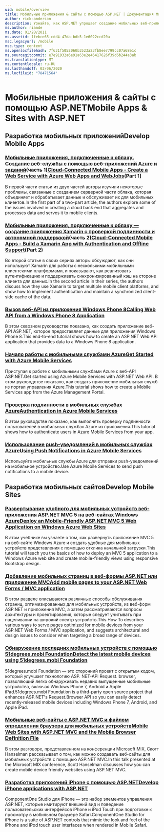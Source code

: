 ```yaml
---
uid: mobile/overview
title: Мобильные приложения & сайты с помощью ASP.NET | Документация Майкрософт
author: rick-anderson
description: Узнайте, как ASP.NET упрощает создание мобильных веб-приложений.
ms.author: riande
ms.date: 01/28/2011
ms.assetid: 1febce65-cdd4-47da-bdb5-1e6022ccd20a
msc.legacyurl: /mobile
msc.type: content
ms.openlocfilehash: 7f631f5052060b3523a23fb8ee7799cc07a68e1c
ms.sourcegitcommit: e7e91932a6e91a63e2e46417626f39d6b244a3ab
ms.translationtype: MT
ms.contentlocale: ru-RU
ms.lasthandoff: 03/06/2020
ms.locfileid: "78471564"
---
```

# <a name="mobile-apps--sites-with-aspnet"></a><span data-ttu-id="3e32c-103">Мобильные приложения & сайты с помощью ASP.NET</span><span class="sxs-lookup"><span data-stu-id="3e32c-103">Mobile Apps & Sites with ASP.NET</span></span>

## <a name="develop-mobile-apps"></a><span data-ttu-id="3e32c-104">Разработка мобильных приложений</span><span class="sxs-lookup"><span data-stu-id="3e32c-104">Develop Mobile Apps</span></span>

### <a name="cloud-connected-mobile-apps---create-a-web-service-with-azure-web-apps-and-webjobspart-1"></a><span data-ttu-id="3e32c-105">[Мобильные приложения, подключенные к облаку. Создание веб-службы с помощью веб-приложений Azure и заданий](https://msdn.microsoft.com/magazine/mt185572)(часть 1)</span><span class="sxs-lookup"><span data-stu-id="3e32c-105">[Cloud-Connected Mobile Apps - Create a Web Service with Azure Web Apps and WebJobs](https://msdn.microsoft.com/magazine/mt185572)(Part 1)</span></span>

<span data-ttu-id="3e32c-106">В первой части статьи из двух частей авторы изучили некоторые проблемы, связанные с созданием серверной части облака, которая объединяет и обрабатывает данные и обслуживает их для мобильных клиентов.</span><span class="sxs-lookup"><span data-stu-id="3e32c-106">In the first part of a two-part article, the authors explore some of the issues involved in creating a cloud back end that aggregates and processes data and serves it to mobile clients.</span></span>

### <a name="cloud-connected-mobile-apps---build-a-xamarin-app-with-authentication-and-offline-supportpart-2"></a><span data-ttu-id="3e32c-107">[Мобильные приложения, подключенные к облаку — создание приложения Xamarin с проверкой подлинности и автономной поддержкой](https://msdn.microsoft.com/magazine/mt422581.aspx)(часть 2)</span><span class="sxs-lookup"><span data-stu-id="3e32c-107">[Cloud-Connected Mobile Apps - Build a Xamarin App with Authentication and Offline Support](https://msdn.microsoft.com/magazine/mt422581.aspx)(Part 2)</span></span>

<span data-ttu-id="3e32c-108">Во второй статье в своих сериях авторы обсуждают, как они используют Xamarin для работы с несколькими мобильными клиентскими платформами, и показывают, как реализовать аутентификацию и поддерживать синхронизированный кэш на стороне клиента для данных.</span><span class="sxs-lookup"><span data-stu-id="3e32c-108">In the second article in their series, the authors discuss how they use Xamarin to target multiple mobile client platforms, and show how to implement authentication and maintain a synchronized client-side cache of the data.</span></span>

### <a name="calling-web-api-from-a-windows-phone-8-application"></a>[<span data-ttu-id="3e32c-109">Вызов веб-API из приложения Windows Phone 8</span><span class="sxs-lookup"><span data-stu-id="3e32c-109">Calling Web API from a Windows Phone 8 Application</span></span>](../web-api/overview/mobile-clients/calling-web-api-from-a-windows-phone-8-application.md)

<span data-ttu-id="3e32c-110">В этом сквозном руководстве показано, как создать приложение веб-API ASP.NET, которое предоставляет данные для приложения Windows Phone 8.</span><span class="sxs-lookup"><span data-stu-id="3e32c-110">This end-to-end tutorial shows how to create an ASP.NET Web API application that provides data to a Windows Phone 8 application.</span></span>

### <a name="get-started-with-azure-mobile-services"></a>[<span data-ttu-id="3e32c-111">Начало работы с мобильными службами Azure</span><span class="sxs-lookup"><span data-stu-id="3e32c-111">Get Started with Azure Mobile Services</span></span>](https://azure.microsoft.com/documentation/articles/mobile-services-dotnet-backend-windows-store-dotnet-get-started?WT.mc_id=zumo_aspnet)

<span data-ttu-id="3e32c-112">Приступая к работе с мобильными службами Azure с веб-API ASP.NET.</span><span class="sxs-lookup"><span data-stu-id="3e32c-112">Get started using Azure Mobile Services with ASP.NET Web API.</span></span> <span data-ttu-id="3e32c-113">В этом руководстве показано, как создать приложение мобильных служб из портал управления Azure.</span><span class="sxs-lookup"><span data-stu-id="3e32c-113">This tutorial shows how to create a Mobile Services app from the Azure Management Portal.</span></span>

### <a name="authentication-in-azure-mobile-services"></a>[<span data-ttu-id="3e32c-114">Проверка подлинности в мобильных службах Azure</span><span class="sxs-lookup"><span data-stu-id="3e32c-114">Authentication in Azure Mobile Services</span></span>](https://azure.microsoft.com/documentation/articles/mobile-services-dotnet-backend-windows-store-dotnet-get-started-users/?WT.mc_id=zumo_aspnet)

<span data-ttu-id="3e32c-115">В этом руководстве показано, как выполнять проверку подлинности пользователей в мобильных службах Azure из приложения.</span><span class="sxs-lookup"><span data-stu-id="3e32c-115">This tutorial shows how to authenticate users in Azure Mobile Services from your app.</span></span>

### <a name="using-push-notifications-in-azure-mobile-services"></a>[<span data-ttu-id="3e32c-116">Использование push-уведомлений в мобильных службах Azure</span><span class="sxs-lookup"><span data-stu-id="3e32c-116">Using Push Notifications in Azure Mobile Services</span></span>](https://azure.microsoft.com/documentation/articles/mobile-services-dotnet-backend-windows-store-dotnet-get-started-push/?WT.mc_id=zumo_aspnet)

<span data-ttu-id="3e32c-117">Используйте мобильные службы Azure для отправки push-уведомлений на мобильное устройство.</span><span class="sxs-lookup"><span data-stu-id="3e32c-117">Use Azure Mobile Services to send push notifications to a mobile device.</span></span>

## <a name="develop-mobile-sites"></a><span data-ttu-id="3e32c-118">Разработка мобильных сайтов</span><span class="sxs-lookup"><span data-stu-id="3e32c-118">Develop Mobile Sites</span></span>

### <a name="deploy-an-mobile-friendly-aspnet-mvc-5-web-application-on-windows-azure-web-sites"></a>[<span data-ttu-id="3e32c-119">Развертывание удобного для мобильных устройств веб-приложения ASP.NET MVC 5 на веб-сайтах Windows Azure</span><span class="sxs-lookup"><span data-stu-id="3e32c-119">Deploy an Mobile-Friendly ASP.NET MVC 5 Web Application on Windows Azure Web Sites</span></span>](https://docs.microsoft.com/azure/app-service-web/web-sites-dotnet-deploy-aspnet-mvc-mobile-app)

<span data-ttu-id="3e32c-120">В этом учебнике вы узнаете о том, как развернуть приложение MVC 5 на веб-сайте Windows Azure и создать удобные для мобильных устройств представления с помощью отклика начальной загрузки.</span><span class="sxs-lookup"><span data-stu-id="3e32c-120">This tutorial will teach you the basics of how to deploy an MVC 5 application to a Windows Azure web site and create mobile-friendly views using responsive Bootstrap design.</span></span>

### <a name="add-mobile-pages-to-your-aspnet-web-forms--mvc-application"></a>[<span data-ttu-id="3e32c-121">Добавление мобильных страниц в веб-формы ASP.NET или приложение MVC</span><span class="sxs-lookup"><span data-stu-id="3e32c-121">Add mobile pages to your ASP.NET Web Forms / MVC application</span></span>](../whitepapers/add-mobile-pages-to-your-aspnet-web-forms-mvc-application.md)

<span data-ttu-id="3e32c-122">В этом разделе описываются различные способы обслуживания страниц, оптимизированных для мобильных устройств, из веб-форм ASP.NET и приложения MVC, а затем рассматриваются вопросы архитектуры и проектирования, которые следует учитывать при нацеливании на широкий спектр устройств.</span><span class="sxs-lookup"><span data-stu-id="3e32c-122">This How To describes various ways to serve pages optimized for mobile devices from your ASP.NET Web Forms / MVC application, and suggests architectural and design issues to consider when targeting a broad range of devices.</span></span>

### <a name="detect-the-latest-mobile-devices-using-51degreesmobi-foundation"></a>[<span data-ttu-id="3e32c-123">Обнаружение последних мобильных устройств с помощью 51degrees.mobi Foundation</span><span class="sxs-lookup"><span data-stu-id="3e32c-123">Detect the latest mobile devices using 51degrees.mobi Foundation</span></span>](https://github.com/51Degrees/dotNET-Device-Detection)

<span data-ttu-id="3e32c-124">51degrees.mobi Foundation — это сторонний проект с открытым кодом, который улучшает технологию ASP. NET-API Request. browser, позволяющий легко обнаруживать недавно выпущенные мобильные устройства, включая Windows Phone 7, Android и Apple iPad.</span><span class="sxs-lookup"><span data-stu-id="3e32c-124">51degrees.mobi Foundation is a third-party open source project that enhances ASP.NET's Request.Browser API so you can easily detect recently-released mobile devices including Windows Phone 7, Android, and Apple iPad.</span></span>

### <a name="mobile-web-sites-with-aspnet-mvc-and-the-mobile-browser-definition-file"></a>[<span data-ttu-id="3e32c-125">Мобильные веб-сайты с ASP.NET MVC и файлом определения браузера для мобильных устройств</span><span class="sxs-lookup"><span data-stu-id="3e32c-125">Mobile Web Sites with ASP.NET MVC and the Mobile Browser Definition File</span></span>](http://www.hanselman.com/blog/MixMobileWebSitesWithASPNETMVCAndTheMobileBrowserDefinitionFile.aspx)

<span data-ttu-id="3e32c-126">В этом разговоре, представленном на конференции Microsoft MIX, Скотт Hanselman рассказывает о том, как можно создавать веб-сайты для мобильных устройств с помощью ASP.NET MVC.</span><span class="sxs-lookup"><span data-stu-id="3e32c-126">In this talk presented at the Microsoft MIX conference, Scott Hanselman discusses how you can create mobile device friendly websites using ASP.NET MVC.</span></span>

### <a name="develop-iphone-applications-with-aspnet"></a>[<span data-ttu-id="3e32c-127">Разработка приложений iPhone с помощью ASP.NET</span><span class="sxs-lookup"><span data-stu-id="3e32c-127">Develop iPhone applications with ASP.NET</span></span>](http://labs.componentone.com/iPhone/)

<span data-ttu-id="3e32c-128">ComponentOne Studio для iPhone — это набор элементов управления ASP.NET, которые имитируют внешний вид и поведение пользовательских интерфейсов iPhone и iPod Touch при подготовке к просмотру в мобильном браузере Safari.</span><span class="sxs-lookup"><span data-stu-id="3e32c-128">ComponentOne Studio for iPhone is a suite of ASP.NET controls that mimic the look and feel of the iPhone and iPod touch user interfaces when rendered in Mobile Safari.</span></span>
